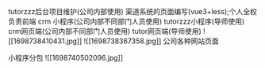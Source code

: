tutorzzz后台项目维护(公司内部使用)
渠道系统的页面编写(vue3+less);个人全权负责前端
crm 小程序(公司内部不同部门人员使用)
tutorzzz小程序(导师使用)
crm网页端(公司内部不同部门人员使用)
tutor网页端(导师使用)
![[1698738410431.jpg]]
![[1698738367358.jpg]]
公司各种网站页面 

小程序分包
![[1698740502096.jpg]]